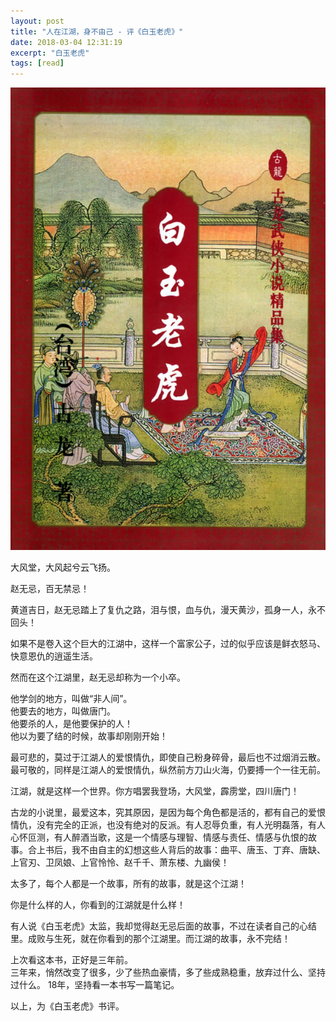 ```yaml
---
layout: post
title: "人在江湖，身不由己 - 评《白玉老虎》"
date: 2018-03-04 12:31:19
excerpt: "白玉老虎"
tags: [read]
---
```


![白玉老虎](assets/images/baiyulaohu.jpg)

大风堂，大风起兮云飞扬。

赵无忌，百无禁忌！

黄道吉日，赵无忌踏上了复仇之路，泪与恨，血与仇，漫天黄沙，孤身一人，永不回头！

如果不是卷入这个巨大的江湖中，这样一个富家公子，过的似乎应该是鲜衣怒马、快意恩仇的逍遥生活。

然而在这个江湖里，赵无忌却称为一个小卒。

他学剑的地方，叫做“非人间”。  
他要去的地方，叫做唐门。  
他要杀的人，是他要保护的人！  
他以为要了结的时候，故事却刚刚开始！  

最可悲的，莫过于江湖人的爱恨情仇，即使自己粉身碎骨，最后也不过烟消云散。  
最可敬的，同样是江湖人的爱恨情仇，纵然前方刀山火海，仍要搏一个一往无前。

江湖，就是这样一个世界。你方唱罢我登场，大风堂，霹雳堂，四川唐门！

古龙的小说里，最爱这本，究其原因，是因为每个角色都是活的，都有自己的爱恨情仇，没有完全的正派，也没有绝对的反派。有人忍辱负重，有人光明磊落，有人心怀叵测，有人醉酒当歌，这是一个情感与理智、情感与责任、情感与仇恨的故事。合上书后，我不由自主的幻想这些人背后的故事：曲平、唐玉、丁弃、唐缺、上官刃、卫凤娘、上官怜怜、赵千千、萧东楼、九幽侯！

太多了，每个人都是一个故事，所有的故事，就是这个江湖！

你是什么样的人，你看到的江湖就是什么样！

有人说《白玉老虎》太监，我却觉得赵无忌后面的故事，不过在读者自己的心结里。成败与生死，就在你看到的那个江湖里。而江湖的故事，永不完结！

上次看这本书，正好是三年前。  
三年来，悄然改变了很多，少了些热血豪情，多了些成熟稳重，放弃过什么、坚持过什么。
18年，坚持看一本书写一篇笔记。

以上，为《白玉老虎》书评。